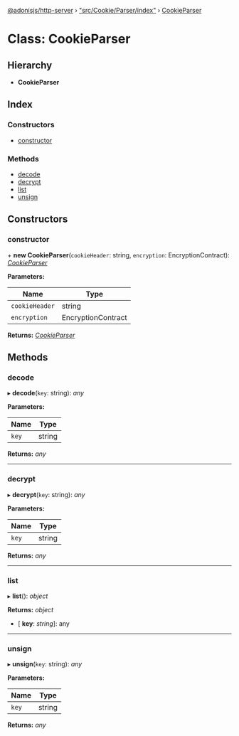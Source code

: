 [@adonisjs/http-server](../README.md) › ["src/Cookie/Parser/index"](../modules/_src_cookie_parser_index_.md) › [CookieParser](_src_cookie_parser_index_.cookieparser.md)

# Class: CookieParser

## Hierarchy

* **CookieParser**

## Index

### Constructors

* [constructor](_src_cookie_parser_index_.cookieparser.md#constructor)

### Methods

* [decode](_src_cookie_parser_index_.cookieparser.md#decode)
* [decrypt](_src_cookie_parser_index_.cookieparser.md#decrypt)
* [list](_src_cookie_parser_index_.cookieparser.md#list)
* [unsign](_src_cookie_parser_index_.cookieparser.md#unsign)

## Constructors

###  constructor

\+ **new CookieParser**(`cookieHeader`: string, `encryption`: EncryptionContract): *[CookieParser](_src_cookie_parser_index_.cookieparser.md)*

**Parameters:**

Name | Type |
------ | ------ |
`cookieHeader` | string |
`encryption` | EncryptionContract |

**Returns:** *[CookieParser](_src_cookie_parser_index_.cookieparser.md)*

## Methods

###  decode

▸ **decode**(`key`: string): *any*

**Parameters:**

Name | Type |
------ | ------ |
`key` | string |

**Returns:** *any*

___

###  decrypt

▸ **decrypt**(`key`: string): *any*

**Parameters:**

Name | Type |
------ | ------ |
`key` | string |

**Returns:** *any*

___

###  list

▸ **list**(): *object*

**Returns:** *object*

* \[ **key**: *string*\]: any

___

###  unsign

▸ **unsign**(`key`: string): *any*

**Parameters:**

Name | Type |
------ | ------ |
`key` | string |

**Returns:** *any*
